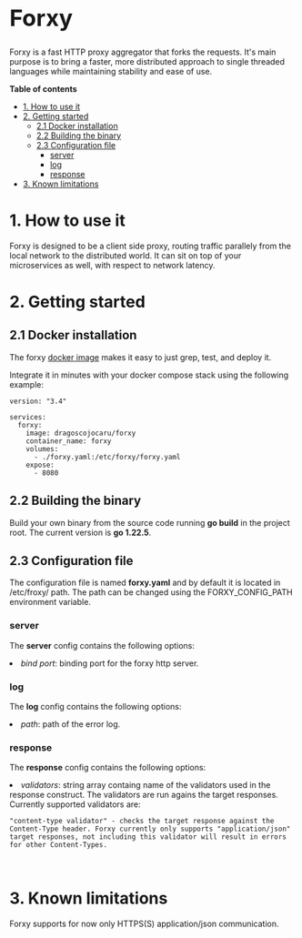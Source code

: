 <h1 style="font-size: 40px">Forxy</h1>

Forxy is a fast HTTP proxy aggregator that forks the requests. It's main purpose is to bring a faster, more distributed approach to single threaded languages while maintaining stability and ease of use.

**Table of contents**
- [1. How to use it](#1-how-to-use-it)
- [2. Getting started](#2-getting-started)
  - [2.1 Docker installation](#21-docker-installation)
  - [2.2 Building the binary](#22-building-the-binary)
  - [2.3 Configuration file](#23-configuration-file)
    - [server](#server)
    - [log](#log)
    - [response](#response)
- [3. Known limitations](#3-known-limitations)

# 1. How to use it
  Forxy is designed to be a client side proxy, routing traffic parallely from the local network to the distributed world. It can sit on top of your microservices as well, with respect to network latency.
<br>

# 2. Getting started
## 2.1 Docker installation
   The forxy <a href="https://hub.docker.com/r/dragoscojocaru/forxy">docker image</a> makes it easy to just grep, test, and deploy it. 

  Integrate it in minutes with your docker compose stack using the following example:

    version: "3.4"

    services:
      forxy:
        image: dragoscojocaru/forxy
        container_name: forxy
        volumes:
          - ./forxy.yaml:/etc/forxy/forxy.yaml
        expose:
          - 8080


## 2.2 Building the binary
  Build your own binary from the source code running **go build** in the project root. The current version is **go 1.22.5**.
## 2.3 Configuration file
  The configuration file is named **forxy.yaml** and by default it is located in /etc/froxy/ path. The path can be changed using the FORXY_CONFIG_PATH environment variable.
### server
  The **server** config contains the following options:
  <li> <i>bind port</i>: binding port for the forxy http server.

### log
  The **log** config contains the following options:
  <li> <i>path</i>: path of the error log.

### response
  The **response** config contains the following options:
  <li> <i>validators</i>: string array containg name of the validators used in the response construct. The validators are run agains the target responses. Currently supported validators are:

    "content-type validator" - checks the target response against the Content-Type header. Forxy currently only supports "application/json" target responses, not including this validator will result in errors for other Content-Types.

<br>

# 3. Known limitations
  Forxy supports for now only HTTPS(S) application/json communication.